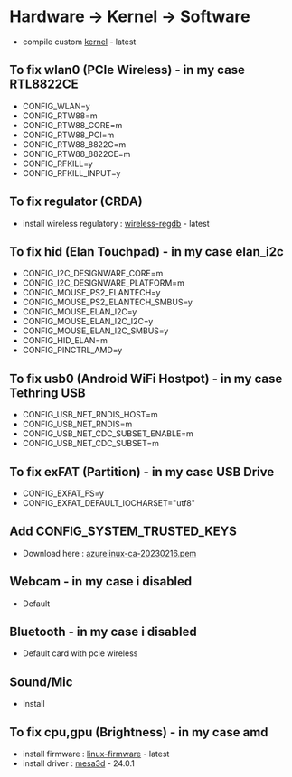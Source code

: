 # Hardware -> Kernel -> Software
- compile custom [kernel](https://www.kernel.org) - latest

## To fix wlan0 (PCIe Wireless) - in my case RTL8822CE
- CONFIG_WLAN=y
- CONFIG_RTW88=m
- CONFIG_RTW88_CORE=m
- CONFIG_RTW88_PCI=m
- CONFIG_RTW88_8822C=m
- CONFIG_RTW88_8822CE=m
- CONFIG_RFKILL=y
- CONFIG_RFKILL_INPUT=y

## To fix regulator (CRDA)
- install wireless regulatory : [wireless-regdb](https://packages.microsoft.com/azurelinux/3.0/prod/base/x86_64/Packages/w) - latest

## To fix hid (Elan Touchpad) - in my case elan_i2c
- CONFIG_I2C_DESIGNWARE_CORE=m
- CONFIG_I2C_DESIGNWARE_PLATFORM=m
- CONFIG_MOUSE_PS2_ELANTECH=y
- CONFIG_MOUSE_PS2_ELANTECH_SMBUS=y
- CONFIG_MOUSE_ELAN_I2C=y
- CONFIG_MOUSE_ELAN_I2C_I2C=y
- CONFIG_MOUSE_ELAN_I2C_SMBUS=y
- CONFIG_HID_ELAN=m
- CONFIG_PINCTRL_AMD=y

## To fix usb0 (Android WiFi Hostpot) - in my case Tethring USB
- CONFIG_USB_NET_RNDIS_HOST=m
- CONFIG_USB_NET_RNDIS=m
- CONFIG_USB_NET_CDC_SUBSET_ENABLE=m
- CONFIG_USB_NET_CDC_SUBSET=m

## To fix exFAT (Partition) - in my case USB Drive
- CONFIG_EXFAT_FS=y
- CONFIG_EXFAT_DEFAULT_IOCHARSET="utf8"

## Add CONFIG_SYSTEM_TRUSTED_KEYS
- Download here : [azurelinux-ca-20230216.pem](https://raw.githubusercontent.com/microsoft/azurelinux/refs/heads/3.0/SPECS/kernel/azurelinux-ca-20230216.pem)

## Webcam - in my case i disabled
- Default

## Bluetooth - in my case i disabled
- Default card with pcie wireless

## Sound/Mic
- Install

## To fix cpu,gpu (Brightness) - in my case amd
- install firmware : [linux-firmware](https://git.kernel.org/pub/scm/linux/kernel/git/firmware/linux-firmware.git) - latest
- install driver : [mesa3d](https://archive.mesa3d.org) - 24.0.1
